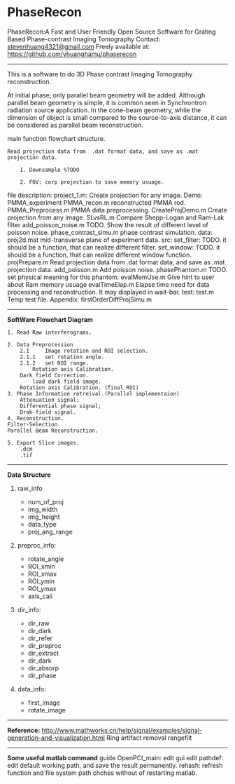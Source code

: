 PhaseRecon
=======
PhaseRecon:A Fast and User Friendly Open Source Software for Grating Based Phase-contrast Imaging Tomography
Contact: stevenhuang4321@gmail.com
Freely available at: https://github.com/yhuanghamu/phaserecon
****************************************************************


This is a software to do 3D Phase contrast Imaging Tomography reconstruction.

At initial phase, only parallel beam geometry will be added. Although parallel beam geometry is simple, it is common seen in Synchrontron radiation source application. In the cone-beam geometry, while the dimension of object is small compared to the source-to-axis distance, it can be considered as parallel beam reconstruction. 

main function flowchart structure.

    Read projection data from  .dat format data, and save as .mat projection data.
    
    	1. Downsample %TODO
    	
        2. FOV: corp projection to save memory usuage.

file description:
project_1.m: Create projection for any image.
Demo:
    PMMA_experiment
        PMMA_recon.m    reconstructed PMMA rod.
        PMMA_Preprocess.m    PMMA data preprocessing.
    CreateProjDemo.m  Create projection from any image.
    SLvsRL.m          Compare Shepp-Logan and Ram-Lak filter
    add_poisson_noise.m TODO. Show the result of different level of poisson noise. 
    phase_contrast_simu.m   phase contrast simulation.
data:
    proj2d.mat  mid-transverse plane  of experiment data.
src:
    set_filter: TODO.
        it should be a function, that can realize different filter.
    set_window: TODO.
        it should be a function, that can realize different window function.
    projPrepare.m   Read projection data from  .dat format data, and save as .mat projection data.
    add_poisson.m   Add poisson noise.
    phasePhantom.m  TODO.
        set physical meaning for this phantom.
    evalMemUse.m Give hint to user about Ram memory usuage
    evalTimeElap.m Elapse time need for data processing and reconstruction. It may displayed in wait-bar.
test:
    test.m  Temp test file.
Appendix:
    firstOrderDiffProjSimu.m
    
---
**SoftWare Flowchart Diagram**

    1. Read Raw interferograms.

    2. Data Preprocession
        2.1		Image rotation and ROI selection.
        2.1.1 	set rotation angle.
        2.1.2	set ROI range.
            Rotation axis Calibration.
        Dark field Correction.
            load dark field image.
        Rotation axis Calibration. (final ROI)
    3. Phase Information retreival.(Parallel implementaion)
        Attenuation signal;
        Differential phase signal;
        Drak-field signal.
	4. Reconstruction.        
    Filter-Selection.
    Parallel Beam Reconstruction.

	5. Export Slice images.
    	.dcm
    	.tif
---
**Data Structure**
1. raw_info
    - num_of_proj
    - img_width
    - img_height
    - data_type
    - proj_ang_range
2. preproc_info:
    - rotate_angle
    - ROI_xmin
    - ROI_xmax
    - ROI_ymin
    - ROI_ymax
    - axis_cali

3. dir_info:
	- dir_raw
    - dir_dark
    - dir_refer
    - dir_preproc
    - dir_extract
    - dir_dark
    - dir_absorp
    - dir_phase
4. data_info:
    - first_image
    - rotate_image

---
**Reference:**
    http://www.mathworks.cn/help/signal/examples/signal-generation-and-visualization.html
Ring artifact removal
rangefilt

---
**Some useful matlab command**
guide OpenPCI_main: edit gui
edit pathdef:	edit default working path, and save the result permanently.
rehash:	refresh function and file system path chches  without of restarting matlab.





